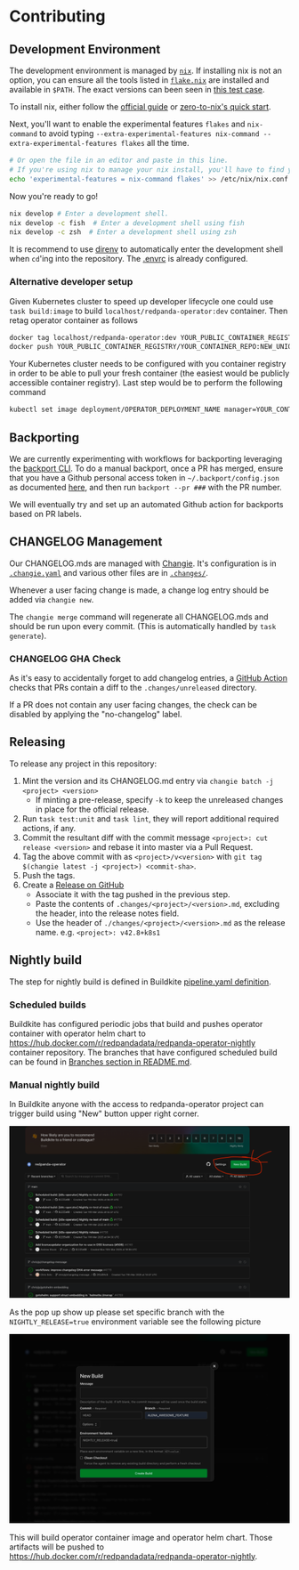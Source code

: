 # Contributing

## Development Environment

The development environment is managed by [`nix`](https://nixos.org). If
installing nix is not an option, you can ensure all the tools listed in
[`flake.nix`](./flake.nix) are installed and available in `$PATH`. The exact
versions can been seen in [this test case](./pkg/lint/testdata/tool-versions.txtar).

To install nix, either follow the [official guide](https://nixos.org/download) or [zero-to-nix's quick start](https://zero-to-nix.com/start).

Next, you'll want to enable the experimental features `flakes` and
`nix-command` to avoid typing `--extra-experimental-features nix-command
--extra-experimental-features flakes` all the time.

```bash
# Or open the file in an editor and paste in this line.
# If you're using nix to manage your nix install, you'll have to find your own path :)
echo 'experimental-features = nix-command flakes' >> /etc/nix/nix.conf
```

Now you're ready to go!

```sh
nix develop # Enter a development shell.
nix develop -c fish  # Enter a development shell using fish
nix develop -c zsh  # Enter a development shell using zsh
```

It is recommend to use [direnv](https://direnv.net/) to automatically enter the
development shell when `cd`'ing into the repository. The [.envrc](./.envrc) is
already configured.

### Alternative developer setup

Given Kubernetes cluster to speed up developer lifecycle one could use `task build:image` to
build `localhost/redpanda-operator:dev` container. Then retag operator container as follows
```bash
docker tag localhost/redpanda-operator:dev YOUR_PUBLIC_CONTAINER_REGISTRY/YOUR_CONTAINER_REPO:NEW_UNIQUE_TAG
docker push YOUR_PUBLIC_CONTAINER_REGISTRY/YOUR_CONTAINER_REPO:NEW_UNIQUE_TAG
```
Your Kubernetes cluster needs to be configured with you container registry in order to be able
to pull your fresh container (the easiest would be publicly accessible container registry).
Last step would be to perform the following command
```bash
kubectl set image deployment/OPERATOR_DEPLOYMENT_NAME manager=YOUR_CONTAINER_REGISTRY:YOUR_CONTAINER_TAG 
```

## Backporting

We are currently experimenting with workflows for backporting leveraging the
[backport CLI](https://github.com/sorenlouv/backport). To do a manual backport, once a PR
has merged, ensure that you have a Github personal access token in
`~/.backport/config.json` as documented [here](https://github.com/sorenlouv/backport/blob/v9.6.6/docs/config-file-options.md#global-config-backportconfigjson),
and then run `backport --pr ###` with the PR number.

We will eventually try and set up an automated Github action for backports based on PR labels.

## CHANGELOG Management

Our CHANGELOG.mds are managed with [Changie](https://github.com/miniscruff/changie).
It's configuration is in [`.changie.yaml`](.changie.yaml) and various other files are in [`.changes/`](.changes/).

Whenever a user facing change is made, a change log entry should be added via `changie new`.

The `changie merge` command will regenerate all CHANGELOG.mds and should be run upon every commit.
(This is automatically handled by `task generate`).

### CHANGELOG GHA Check

As it's easy to accidentally forget to add changelog entries, a [GitHub Action](.github/workflows/changelog.yml)
checks that PRs contain a diff to the `.changes/unreleased` directory.

If a PR does not contain any user facing changes, the check can be disabled by
applying the "no-changelog" label.

## Releasing

To release any project in this repository:
1. Mint the version and its CHANGELOG.md entry via `changie batch -j <project> <version>`
    - If minting a pre-release, specify `-k` to keep the unreleased changes in place for the official release.
2. Run `task test:unit` and `task lint`, they will report additional required actions, if any.
4. Commit the resultant diff with the commit message `<project>: cut release <version>` and rebase it into master via a Pull Request.
5. Tag the above commit with as `<project>/v<version>` with `git tag $(changie latest -j <project>) <commit-sha>`.
6. Push the tags.
7. Create a [Release on GitHub](https://github.com/redpanda-data/redpanda-operator/releases)
    - Associate it with the tag pushed in the previous step.
    - Paste the contents of `.changes/<project>/<version>.md`, excluding the header, into the release notes field.
    - Use the header of `./changes/<project>/<version>.md` as the release name. e.g. `<project>: v42.8+k8s1`

## Nightly build

The step for nightly build is defined in Buildkite 
[pipeline.yaml definition](https://github.com/redpanda-data/redpanda-operator/blob/main/.buildkite/pipeline.yml#L43-L74).

### Scheduled builds

Buildkite has configured periodic jobs that build and pushes operator container with operator
helm chart to https://hub.docker.com/r/redpandadata/redpanda-operator-nightly container repository.
The branches that have configured scheduled build can be found in 
[Branches section in README.md](https://github.com/redpanda-data/redpanda-operator/blob/main/README.md#branches).

### Manual nightly build

In Buildkite anyone with the access to redpanda-operator project can trigger build using 
"New" button upper right corner.

![new button](./.github/buildkite-new-button.png) 

As the pop up show up please set specific branch with the `NIGHTLY_RELEASE=true`
environment variable see the following picture 

![buildkite pop up](./.github/buildkite-create-pipeline-pop-up.png)

This will build operator container image and operator helm chart. Those artifacts will be pushed to
https://hub.docker.com/r/redpandadata/redpanda-operator-nightly.

